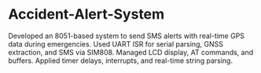 # Accident-Alert-System
Developed an 8051-based system to send SMS alerts with real-time GPS data during emergencies. Used UART ISR for serial parsing, GNSS extraction, and SMS via SIM808. Managed LCD display, AT commands, and buffers. Applied timer delays, interrupts, and real-time string parsing.
